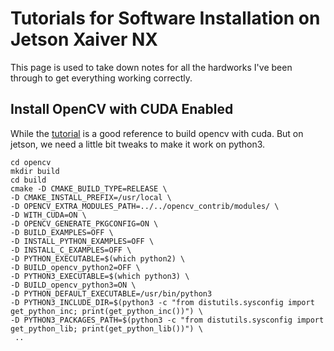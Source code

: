 # Tutorials for Software Installation on Jetson Xaiver NX

This page is used to take down notes for all the hardworks I've been through to get everything working correctly.




## Install OpenCV with CUDA Enabled
While the [tutorial](https://developer.ridgerun.com/wiki/index.php/Compiling_OpenCV_from_Source) is a good reference to build opencv with cuda. But on jetson, we need a little bit tweaks to make it work on python3.
```
cd opencv
mkdir build
cd build
cmake -D CMAKE_BUILD_TYPE=RELEASE \
-D CMAKE_INSTALL_PREFIX=/usr/local \
-D OPENCV_EXTRA_MODULES_PATH=../../opencv_contrib/modules/ \
-D WITH_CUDA=ON \
-D OPENCV_GENERATE_PKGCONFIG=ON \
-D BUILD_EXAMPLES=OFF \
-D INSTALL_PYTHON_EXAMPLES=OFF \
-D INSTALL_C_EXAMPLES=OFF \
-D PYTHON_EXECUTABLE=$(which python2) \
-D BUILD_opencv_python2=OFF \
-D PYTHON3_EXECUTABLE=$(which python3) \
-D BUILD_opencv_python3=ON \
-D PYTHON_DEFAULT_EXECUTABLE=/usr/bin/python3
-D PYTHON3_INCLUDE_DIR=$(python3 -c "from distutils.sysconfig import get_python_inc; print(get_python_inc())") \
-D PYTHON3_PACKAGES_PATH=$(python3 -c "from distutils.sysconfig import get_python_lib; print(get_python_lib())") \
 ..
```

